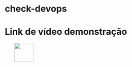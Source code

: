 # check-devops

# Link de vídeo demonstração
<div style="margin-left: 30px; margin-bottom: 20px">
    <a href="https://youtu.be/MwBF8lDTo3c"><img src="youtube.png" width="60px" height="60px"></a>
</div>
